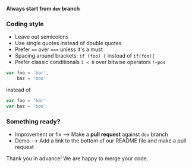 

**Always start from `dev` branch**

### Coding style

- Leave out semicolons
- Use single quotes instead of double quotes
- Prefer `==` over `===` unless it's a must
- Spacing around brackets: `if (foo) {` instead of `if(foo){`
- Prefer classic conditionals `i < 0` over bitwise operators `!~pos`

``` javascript
var foo = 'bar',
    baz = 'boo'
```

instead of

``` javascript
var foo = 'bar'
var baz = 'boo'
```

### Something ready?

- Improvement or fix --> Make a **pull request** against `dev` branch
- Demo --> Add a link to the bottom of our README file and make a pull request

Thank you in advance! We are happy to merge your code.